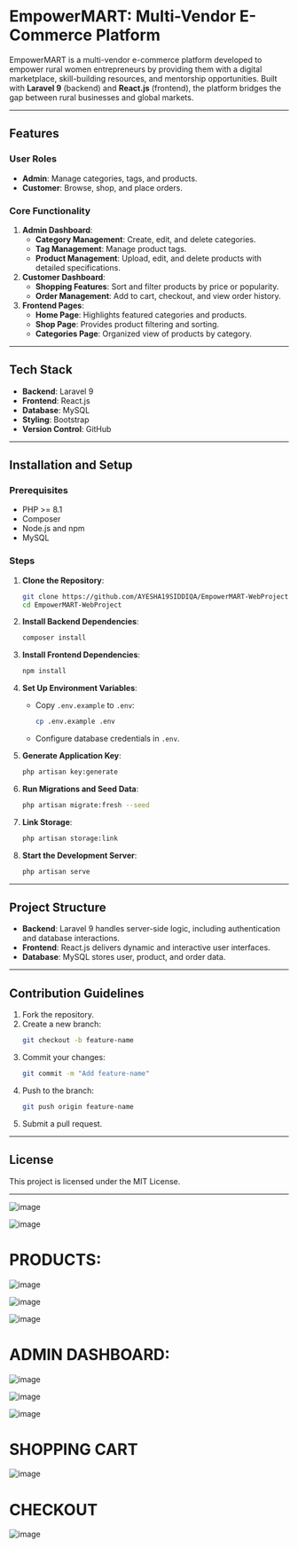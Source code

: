 # EmpowerMART: Multi-Vendor E-Commerce Platform

EmpowerMART is a multi-vendor e-commerce platform developed to empower rural women entrepreneurs by providing them with a digital marketplace, skill-building resources, and mentorship opportunities. Built with **Laravel 9** (backend) and **React.js** (frontend), the platform bridges the gap between rural businesses and global markets.

---

## Features

### User Roles
- **Admin**: Manage categories, tags, and products.
- **Customer**: Browse, shop, and place orders.

### Core Functionality
1. **Admin Dashboard**:
   - **Category Management**: Create, edit, and delete categories.
   - **Tag Management**: Manage product tags.
   - **Product Management**: Upload, edit, and delete products with detailed specifications.
2. **Customer Dashboard**:
   - **Shopping Features**: Sort and filter products by price or popularity.
   - **Order Management**: Add to cart, checkout, and view order history.
3. **Frontend Pages**:
   - **Home Page**: Highlights featured categories and products.
   - **Shop Page**: Provides product filtering and sorting.
   - **Categories Page**: Organized view of products by category.

---

## Tech Stack

- **Backend**: Laravel 9
- **Frontend**: React.js
- **Database**: MySQL
- **Styling**: Bootstrap
- **Version Control**: GitHub

---

## Installation and Setup

### Prerequisites
- PHP >= 8.1
- Composer
- Node.js and npm
- MySQL

### Steps

1. **Clone the Repository**:
   ```bash
   git clone https://github.com/AYESHA19SIDDIQA/EmpowerMART-WebProject.git
   cd EmpowerMART-WebProject
   ```

2. **Install Backend Dependencies**:
   ```bash
   composer install
   ```

3. **Install Frontend Dependencies**:
   ```bash
   npm install
   ```

4. **Set Up Environment Variables**:
   - Copy `.env.example` to `.env`:
     ```bash
     cp .env.example .env
     ```
   - Configure database credentials in `.env`.

5. **Generate Application Key**:
   ```bash
   php artisan key:generate
   ```

6. **Run Migrations and Seed Data**:
   ```bash
   php artisan migrate:fresh --seed
   ```

7. **Link Storage**:
   ```bash
   php artisan storage:link
   ```

8. **Start the Development Server**:
   ```bash
   php artisan serve
   ```

---

## Project Structure

- **Backend**: Laravel 9 handles server-side logic, including authentication and database interactions.
- **Frontend**: React.js delivers dynamic and interactive user interfaces.
- **Database**: MySQL stores user, product, and order data.

---

## Contribution Guidelines

1. Fork the repository.
2. Create a new branch:
   ```bash
   git checkout -b feature-name
   ```
3. Commit your changes:
   ```bash
   git commit -m "Add feature-name"
   ```
4. Push to the branch:
   ```bash
   git push origin feature-name
   ```
5. Submit a pull request.

---

## License

This project is licensed under the MIT License.

---
![image](https://github.com/user-attachments/assets/f12c87a8-041f-458b-9f10-4f7ba5748b3b)

![image](https://github.com/user-attachments/assets/e1247a96-95d6-42dd-ad9a-45528f26254a)

# PRODUCTS:

![image](https://github.com/user-attachments/assets/df10d155-b5dc-4caf-bcec-9f32a30526f3)

![image](https://github.com/user-attachments/assets/d4d8b097-4512-48c1-8d48-9b8fdfcbe2d4)

![image](https://github.com/user-attachments/assets/5a2a9636-bc63-40e6-880d-8b7b29dbb842)

# ADMIN DASHBOARD:

![image](https://github.com/user-attachments/assets/266cfaaa-0675-44bb-ae80-8b0f0acc8937)

![image](https://github.com/user-attachments/assets/b75ab39b-e3a4-4912-9657-a6a26a619cf8)

![image](https://github.com/user-attachments/assets/71b224d7-ac80-4fe3-a100-67e6d863a17e)

# SHOPPING CART 

![image](https://github.com/user-attachments/assets/c7f4eaa3-34c7-46e1-a882-9779e11020d4)

# CHECKOUT

![image](https://github.com/user-attachments/assets/7feae432-0da5-4876-8bc2-817614a4abc2)
